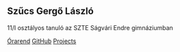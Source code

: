 <!DOCTYPE html>
<html lang="en">
<head>
    <meta charset="UTF-8">
    <meta http-equiv="X-UA-Compatible" content="IE=edge">
    <meta name="viewport" content="width=device-width, initial-scale=1.0">
    <title>Honlap</title>
    <link rel="stylesheet" href="stilus.css">
</head>
<body>
    <section id="banner">
        <div class="banner-text">
            <h1>Szűcs Gergő László</h1>
            <p>11/I osztályos tanuló az SZTE Ságvári Endre gimnáziumban</p>
            <div class="banner-btn">
                <a href="orarend.html"><span></span>Órarend</a>
                <a href="https://github.com/SzucsGergo1"><span></span>GitHub</a>
                <a href="https://github.com/SzucsGergo1/SAGVARI"><span></span>Projects</a>
            </div>
        </div>
    </section>
</body>
</html>
